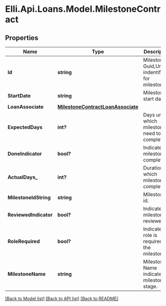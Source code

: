 # Elli.Api.Loans.Model.MilestoneContract
## Properties

Name | Type | Description | Notes
------------ | ------------- | ------------- | -------------
**Id** | **string** | Milestone Guid,Unique indentifier for milestone. | [optional] 
**StartDate** | **string** | Milestone start date. | [optional] 
**LoanAssociate** | [**MilestoneContractLoanAssociate**](MilestoneContractLoanAssociate.md) |  | [optional] 
**ExpectedDays** | **int?** | Days under which milestone need to be completed | [optional] 
**DoneIndicator** | **bool?** | Indicates if milestone is completed. | [optional] 
**ActualDays_** | **int?** | Duration in which milestone is completed. | [optional] 
**MilestoneIdString** | **string** | Milestone id. | [optional] 
**ReviewedIndicator** | **bool?** | Indicates if milestone reviewed. | [optional] 
**RoleRequired** | **bool?** | Indicates if role is required for the milestone. | [optional] 
**MilestoneName** | **string** | Milestone Name indicates milestone stage. | [optional] 

[[Back to Model list]](../README.md#documentation-for-models) [[Back to API list]](../README.md#documentation-for-api-endpoints) [[Back to README]](../README.md)


